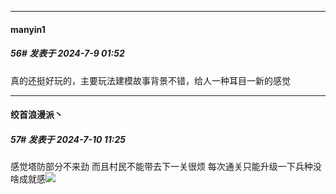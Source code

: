﻿
*****

####  manyin1  
##### 56#       发表于 2024-7-9 01:52

真的还挺好玩的，主要玩法建模故事背景不错，给人一种耳目一新的感觉


*****

####  绞首浪漫派丶  
##### 57#       发表于 2024-7-10 11:25

感觉塔防部分不来劲 而且村民不能带去下一关很烦 每次通关只能升级一下兵种没啥成就感<img src="https://static.saraba1st.com/image/smiley/face2017/067.png" referrerpolicy="no-referrer">

